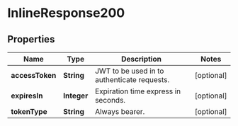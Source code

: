 

# InlineResponse200

## Properties

Name | Type | Description | Notes
------------ | ------------- | ------------- | -------------
**accessToken** | **String** | JWT to be used in to authenticate requests. |  [optional]
**expiresIn** | **Integer** | Expiration time express in seconds. |  [optional]
**tokenType** | **String** | Always bearer. |  [optional]




